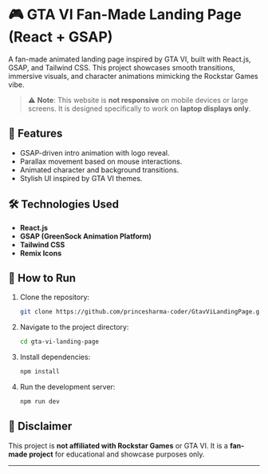 # 🎮 GTA VI Fan-Made Landing Page (React + GSAP)

A fan-made animated landing page inspired by GTA VI, built with React.js, GSAP, and Tailwind CSS. This project showcases smooth transitions, immersive visuals, and character animations mimicking the Rockstar Games vibe.

> ⚠️ **Note**: This website is **not responsive** on mobile devices or large screens. It is designed specifically to work on **laptop displays only**.

## 🚀 Features

- GSAP-driven intro animation with logo reveal.
- Parallax movement based on mouse interactions.
- Animated character and background transitions.
- Stylish UI inspired by GTA VI themes.

## 🛠️ Technologies Used

- **React.js**
- **GSAP (GreenSock Animation Platform)**
- **Tailwind CSS**
- **Remix Icons**

## 📂 How to Run

1. Clone the repository:

   ```bash
   git clone https://github.com/princesharma-coder/GtavViLandingPage.git
   ```

2. Navigate to the project directory:

   ```bash
   cd gta-vi-landing-page
   ```

3. Install dependencies:

   ```bash
   npm install
   ```

4. Run the development server:

   ```bash
   npm run dev
   ```



## 📌 Disclaimer

This project is **not affiliated with Rockstar Games** or GTA VI. It is a **fan-made project** for educational and showcase purposes only.

---
